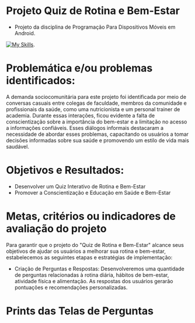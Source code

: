 # Projeto Quiz de Rotina e Bem-Estar
- Projeto da disciplina de Programação Para Dispositivos Móveis em Android. 

[![My Skills](https://skillicons.dev/icons?i=html,css,javascript,react,vscode,github,discord,sqlite,mysql&theme=light)](https://skillicons.dev).

# Problemática e/ou problemas identificados:

A demanda sociocomunitária para este projeto foi identificada por meio de conversas casuais entre colegas de faculdade, membros da comunidade e profissionais da saúde, como uma nutricionista e um personal trainer de academia. Durante essas interações, ficou evidente a falta de conscientização sobre a importância do bem-estar e a limitação no acesso a informações confiáveis. Esses diálogos informais destacaram a necessidade de abordar esses problemas, capacitando os usuários a tomar decisões informadas sobre sua saúde e promovendo um estilo de vida mais saudável.

# Objetivos e Resultados:
- Desenvolver um Quiz Interativo de Rotina e Bem-Estar
- Promover a Conscientização e Educação em Saúde e Bem-Estar

# Metas, critérios ou indicadores de avaliação do projeto 

Para garantir que o projeto do "Quiz de Rotina e Bem-Estar" alcance seus objetivos de ajudar os usuários a melhorar sua rotina e bem-estar, estabelecemos as seguintes etapas e estratégias de implementação:

 - Criação de Perguntas e Respostas: Desenvolveremos uma quantidade de perguntas relacionadas à rotina diária, hábitos de bem-estar, atividade física e alimentação. As respostas dos usuários gerarão pontuações e recomendações personalizadas.

# Prints das Telas de Perguntas 
